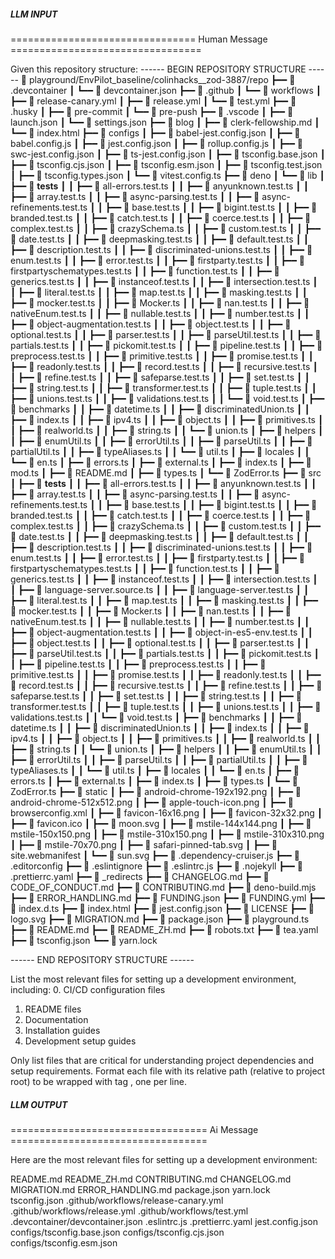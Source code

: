 ##### LLM INPUT #####
================================ Human Message =================================

Given this repository structure:
------ BEGIN REPOSITORY STRUCTURE ------
📂 playground/EnvPilot_baseline/colinhacks__zod-3887/repo
┣━━ 📂 .devcontainer
┃   ┗━━ 📄 devcontainer.json
┣━━ 📂 .github
┃   ┗━━ 📂 workflows
┃       ┣━━ 📄 release-canary.yml
┃       ┣━━ 📄 release.yml
┃       ┗━━ 📄 test.yml
┣━━ 📂 .husky
┃   ┣━━ 📄 pre-commit
┃   ┗━━ 📄 pre-push
┣━━ 📂 .vscode
┃   ┣━━ 📄 launch.json
┃   ┗━━ 📄 settings.json
┣━━ 📂 blog
┃   ┣━━ 📄 clerk-fellowship.md
┃   ┗━━ 📄 index.html
┣━━ 📂 configs
┃   ┣━━ 📄 babel-jest.config.json
┃   ┣━━ 📄 babel.config.js
┃   ┣━━ 📄 jest.config.json
┃   ┣━━ 📄 rollup.config.js
┃   ┣━━ 📄 swc-jest.config.json
┃   ┣━━ 📄 ts-jest.config.json
┃   ┣━━ 📄 tsconfig.base.json
┃   ┣━━ 📄 tsconfig.cjs.json
┃   ┣━━ 📄 tsconfig.esm.json
┃   ┣━━ 📄 tsconfig.test.json
┃   ┣━━ 📄 tsconfig.types.json
┃   ┗━━ 📄 vitest.config.ts
┣━━ 📂 deno
┃   ┗━━ 📂 lib
┃       ┣━━ 📂 __tests__
┃       ┃   ┣━━ 📄 all-errors.test.ts
┃       ┃   ┣━━ 📄 anyunknown.test.ts
┃       ┃   ┣━━ 📄 array.test.ts
┃       ┃   ┣━━ 📄 async-parsing.test.ts
┃       ┃   ┣━━ 📄 async-refinements.test.ts
┃       ┃   ┣━━ 📄 base.test.ts
┃       ┃   ┣━━ 📄 bigint.test.ts
┃       ┃   ┣━━ 📄 branded.test.ts
┃       ┃   ┣━━ 📄 catch.test.ts
┃       ┃   ┣━━ 📄 coerce.test.ts
┃       ┃   ┣━━ 📄 complex.test.ts
┃       ┃   ┣━━ 📄 crazySchema.ts
┃       ┃   ┣━━ 📄 custom.test.ts
┃       ┃   ┣━━ 📄 date.test.ts
┃       ┃   ┣━━ 📄 deepmasking.test.ts
┃       ┃   ┣━━ 📄 default.test.ts
┃       ┃   ┣━━ 📄 description.test.ts
┃       ┃   ┣━━ 📄 discriminated-unions.test.ts
┃       ┃   ┣━━ 📄 enum.test.ts
┃       ┃   ┣━━ 📄 error.test.ts
┃       ┃   ┣━━ 📄 firstparty.test.ts
┃       ┃   ┣━━ 📄 firstpartyschematypes.test.ts
┃       ┃   ┣━━ 📄 function.test.ts
┃       ┃   ┣━━ 📄 generics.test.ts
┃       ┃   ┣━━ 📄 instanceof.test.ts
┃       ┃   ┣━━ 📄 intersection.test.ts
┃       ┃   ┣━━ 📄 literal.test.ts
┃       ┃   ┣━━ 📄 map.test.ts
┃       ┃   ┣━━ 📄 masking.test.ts
┃       ┃   ┣━━ 📄 mocker.test.ts
┃       ┃   ┣━━ 📄 Mocker.ts
┃       ┃   ┣━━ 📄 nan.test.ts
┃       ┃   ┣━━ 📄 nativeEnum.test.ts
┃       ┃   ┣━━ 📄 nullable.test.ts
┃       ┃   ┣━━ 📄 number.test.ts
┃       ┃   ┣━━ 📄 object-augmentation.test.ts
┃       ┃   ┣━━ 📄 object.test.ts
┃       ┃   ┣━━ 📄 optional.test.ts
┃       ┃   ┣━━ 📄 parser.test.ts
┃       ┃   ┣━━ 📄 parseUtil.test.ts
┃       ┃   ┣━━ 📄 partials.test.ts
┃       ┃   ┣━━ 📄 pickomit.test.ts
┃       ┃   ┣━━ 📄 pipeline.test.ts
┃       ┃   ┣━━ 📄 preprocess.test.ts
┃       ┃   ┣━━ 📄 primitive.test.ts
┃       ┃   ┣━━ 📄 promise.test.ts
┃       ┃   ┣━━ 📄 readonly.test.ts
┃       ┃   ┣━━ 📄 record.test.ts
┃       ┃   ┣━━ 📄 recursive.test.ts
┃       ┃   ┣━━ 📄 refine.test.ts
┃       ┃   ┣━━ 📄 safeparse.test.ts
┃       ┃   ┣━━ 📄 set.test.ts
┃       ┃   ┣━━ 📄 string.test.ts
┃       ┃   ┣━━ 📄 transformer.test.ts
┃       ┃   ┣━━ 📄 tuple.test.ts
┃       ┃   ┣━━ 📄 unions.test.ts
┃       ┃   ┣━━ 📄 validations.test.ts
┃       ┃   ┗━━ 📄 void.test.ts
┃       ┣━━ 📂 benchmarks
┃       ┃   ┣━━ 📄 datetime.ts
┃       ┃   ┣━━ 📄 discriminatedUnion.ts
┃       ┃   ┣━━ 📄 index.ts
┃       ┃   ┣━━ 📄 ipv4.ts
┃       ┃   ┣━━ 📄 object.ts
┃       ┃   ┣━━ 📄 primitives.ts
┃       ┃   ┣━━ 📄 realworld.ts
┃       ┃   ┣━━ 📄 string.ts
┃       ┃   ┗━━ 📄 union.ts
┃       ┣━━ 📂 helpers
┃       ┃   ┣━━ 📄 enumUtil.ts
┃       ┃   ┣━━ 📄 errorUtil.ts
┃       ┃   ┣━━ 📄 parseUtil.ts
┃       ┃   ┣━━ 📄 partialUtil.ts
┃       ┃   ┣━━ 📄 typeAliases.ts
┃       ┃   ┗━━ 📄 util.ts
┃       ┣━━ 📂 locales
┃       ┃   ┗━━ 📄 en.ts
┃       ┣━━ 📄 errors.ts
┃       ┣━━ 📄 external.ts
┃       ┣━━ 📄 index.ts
┃       ┣━━ 📄 mod.ts
┃       ┣━━ 📄 README.md
┃       ┣━━ 📄 types.ts
┃       ┗━━ 📄 ZodError.ts
┣━━ 📂 src
┃   ┣━━ 📂 __tests__
┃   ┃   ┣━━ 📄 all-errors.test.ts
┃   ┃   ┣━━ 📄 anyunknown.test.ts
┃   ┃   ┣━━ 📄 array.test.ts
┃   ┃   ┣━━ 📄 async-parsing.test.ts
┃   ┃   ┣━━ 📄 async-refinements.test.ts
┃   ┃   ┣━━ 📄 base.test.ts
┃   ┃   ┣━━ 📄 bigint.test.ts
┃   ┃   ┣━━ 📄 branded.test.ts
┃   ┃   ┣━━ 📄 catch.test.ts
┃   ┃   ┣━━ 📄 coerce.test.ts
┃   ┃   ┣━━ 📄 complex.test.ts
┃   ┃   ┣━━ 📄 crazySchema.ts
┃   ┃   ┣━━ 📄 custom.test.ts
┃   ┃   ┣━━ 📄 date.test.ts
┃   ┃   ┣━━ 📄 deepmasking.test.ts
┃   ┃   ┣━━ 📄 default.test.ts
┃   ┃   ┣━━ 📄 description.test.ts
┃   ┃   ┣━━ 📄 discriminated-unions.test.ts
┃   ┃   ┣━━ 📄 enum.test.ts
┃   ┃   ┣━━ 📄 error.test.ts
┃   ┃   ┣━━ 📄 firstparty.test.ts
┃   ┃   ┣━━ 📄 firstpartyschematypes.test.ts
┃   ┃   ┣━━ 📄 function.test.ts
┃   ┃   ┣━━ 📄 generics.test.ts
┃   ┃   ┣━━ 📄 instanceof.test.ts
┃   ┃   ┣━━ 📄 intersection.test.ts
┃   ┃   ┣━━ 📄 language-server.source.ts
┃   ┃   ┣━━ 📄 language-server.test.ts
┃   ┃   ┣━━ 📄 literal.test.ts
┃   ┃   ┣━━ 📄 map.test.ts
┃   ┃   ┣━━ 📄 masking.test.ts
┃   ┃   ┣━━ 📄 mocker.test.ts
┃   ┃   ┣━━ 📄 Mocker.ts
┃   ┃   ┣━━ 📄 nan.test.ts
┃   ┃   ┣━━ 📄 nativeEnum.test.ts
┃   ┃   ┣━━ 📄 nullable.test.ts
┃   ┃   ┣━━ 📄 number.test.ts
┃   ┃   ┣━━ 📄 object-augmentation.test.ts
┃   ┃   ┣━━ 📄 object-in-es5-env.test.ts
┃   ┃   ┣━━ 📄 object.test.ts
┃   ┃   ┣━━ 📄 optional.test.ts
┃   ┃   ┣━━ 📄 parser.test.ts
┃   ┃   ┣━━ 📄 parseUtil.test.ts
┃   ┃   ┣━━ 📄 partials.test.ts
┃   ┃   ┣━━ 📄 pickomit.test.ts
┃   ┃   ┣━━ 📄 pipeline.test.ts
┃   ┃   ┣━━ 📄 preprocess.test.ts
┃   ┃   ┣━━ 📄 primitive.test.ts
┃   ┃   ┣━━ 📄 promise.test.ts
┃   ┃   ┣━━ 📄 readonly.test.ts
┃   ┃   ┣━━ 📄 record.test.ts
┃   ┃   ┣━━ 📄 recursive.test.ts
┃   ┃   ┣━━ 📄 refine.test.ts
┃   ┃   ┣━━ 📄 safeparse.test.ts
┃   ┃   ┣━━ 📄 set.test.ts
┃   ┃   ┣━━ 📄 string.test.ts
┃   ┃   ┣━━ 📄 transformer.test.ts
┃   ┃   ┣━━ 📄 tuple.test.ts
┃   ┃   ┣━━ 📄 unions.test.ts
┃   ┃   ┣━━ 📄 validations.test.ts
┃   ┃   ┗━━ 📄 void.test.ts
┃   ┣━━ 📂 benchmarks
┃   ┃   ┣━━ 📄 datetime.ts
┃   ┃   ┣━━ 📄 discriminatedUnion.ts
┃   ┃   ┣━━ 📄 index.ts
┃   ┃   ┣━━ 📄 ipv4.ts
┃   ┃   ┣━━ 📄 object.ts
┃   ┃   ┣━━ 📄 primitives.ts
┃   ┃   ┣━━ 📄 realworld.ts
┃   ┃   ┣━━ 📄 string.ts
┃   ┃   ┗━━ 📄 union.ts
┃   ┣━━ 📂 helpers
┃   ┃   ┣━━ 📄 enumUtil.ts
┃   ┃   ┣━━ 📄 errorUtil.ts
┃   ┃   ┣━━ 📄 parseUtil.ts
┃   ┃   ┣━━ 📄 partialUtil.ts
┃   ┃   ┣━━ 📄 typeAliases.ts
┃   ┃   ┗━━ 📄 util.ts
┃   ┣━━ 📂 locales
┃   ┃   ┗━━ 📄 en.ts
┃   ┣━━ 📄 errors.ts
┃   ┣━━ 📄 external.ts
┃   ┣━━ 📄 index.ts
┃   ┣━━ 📄 types.ts
┃   ┗━━ 📄 ZodError.ts
┣━━ 📂 static
┃   ┣━━ 📄 android-chrome-192x192.png
┃   ┣━━ 📄 android-chrome-512x512.png
┃   ┣━━ 📄 apple-touch-icon.png
┃   ┣━━ 📄 browserconfig.xml
┃   ┣━━ 📄 favicon-16x16.png
┃   ┣━━ 📄 favicon-32x32.png
┃   ┣━━ 📄 favicon.ico
┃   ┣━━ 📄 moon.svg
┃   ┣━━ 📄 mstile-144x144.png
┃   ┣━━ 📄 mstile-150x150.png
┃   ┣━━ 📄 mstile-310x150.png
┃   ┣━━ 📄 mstile-310x310.png
┃   ┣━━ 📄 mstile-70x70.png
┃   ┣━━ 📄 safari-pinned-tab.svg
┃   ┣━━ 📄 site.webmanifest
┃   ┗━━ 📄 sun.svg
┣━━ 📄 .dependency-cruiser.js
┣━━ 📄 .editorconfig
┣━━ 📄 .eslintignore
┣━━ 📄 .eslintrc.js
┣━━ 📄 .nojekyll
┣━━ 📄 .prettierrc.yaml
┣━━ 📄 _redirects
┣━━ 📄 CHANGELOG.md
┣━━ 📄 CODE_OF_CONDUCT.md
┣━━ 📄 CONTRIBUTING.md
┣━━ 📄 deno-build.mjs
┣━━ 📄 ERROR_HANDLING.md
┣━━ 📄 FUNDING.json
┣━━ 📄 FUNDING.yml
┣━━ 📄 index.d.ts
┣━━ 📄 index.html
┣━━ 📄 jest.config.json
┣━━ 📄 LICENSE
┣━━ 📄 logo.svg
┣━━ 📄 MIGRATION.md
┣━━ 📄 package.json
┣━━ 📄 playground.ts
┣━━ 📄 README.md
┣━━ 📄 README_ZH.md
┣━━ 📄 robots.txt
┣━━ 📄 tea.yaml
┣━━ 📄 tsconfig.json
┗━━ 📄 yarn.lock

------ END REPOSITORY STRUCTURE ------

List the most relevant files for setting up a development environment, including:
0. CI/CD configuration files
1. README files
2. Documentation
3. Installation guides
4. Development setup guides

Only list files that are critical for understanding project dependencies and setup requirements.
Format each file with its relative path (relative to project root) to be wrapped with tag <file> </file>, one per line.
##### LLM OUTPUT #####
================================== Ai Message ==================================

Here are the most relevant files for setting up a development environment:

<file>README.md</file>
<file>README_ZH.md</file>
<file>CONTRIBUTING.md</file>
<file>CHANGELOG.md</file>
<file>MIGRATION.md</file>
<file>ERROR_HANDLING.md</file>
<file>package.json</file>
<file>yarn.lock</file>
<file>tsconfig.json</file>
<file>.github/workflows/release-canary.yml</file>
<file>.github/workflows/release.yml</file>
<file>.github/workflows/test.yml</file>
<file>.devcontainer/devcontainer.json</file>
<file>.eslintrc.js</file>
<file>.prettierrc.yaml</file>
<file>jest.config.json</file>
<file>configs/tsconfig.base.json</file>
<file>configs/tsconfig.cjs.json</file>
<file>configs/tsconfig.esm.json</file>